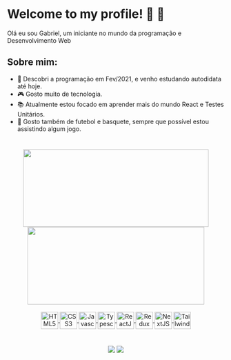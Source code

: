 
<h1>Welcome to my profile! 🚀 👋</h1>
<p>Olá eu sou Gabriel, um iniciante no mundo da programação e Desenvolvimento Web</p>

<h2>Sobre mim:</h2>

* 💙 Descobri a programação em Fev/2021, e venho estudando autodidata até hoje.
* 🎮 Gosto muito de tecnologia.
* 📚 Atualmente estou focado em aprender mais do mundo React e Testes Unitários.
* 🏀 Gosto também de futebol e basquete, sempre que possível estou assistindo algum jogo.

#

<div align="center" display="inline">
  <a href="https://github.com/gabriellima2">
  <img height="180em" src="https://github-readme-stats.vercel.app/api?username=gabriellima2&show_icons=true&theme=tokyonight&include_all_commits=true&hide_border=true" width="430px"/>
  <img height="180em" src="https://github-readme-stats.vercel.app/api/top-langs/?username=gabriellima2&layout=compact&langs_count=7&theme=tokyonight&hide_border=true" width="410px"/>
</div>
  
<div style="display: inline_block;" align="center"></br>
  
  <img align="center" src="https://cdn.jsdelivr.net/gh/devicons/devicon/icons/html5/html5-plain.svg" alt="HTML5 Icon" width="40px" />

  <img align="center" src="https://cdn.jsdelivr.net/gh/devicons/devicon/icons/css3/css3-plain.svg" alt="CSS3 Icon" width="40px" />

  <img align="center" src="https://cdn.jsdelivr.net/gh/devicons/devicon/icons/javascript/javascript-plain.svg" alt="Javascript Icon" width="40px" />

  <img align="center" src="https://cdn.jsdelivr.net/gh/devicons/devicon/icons/typescript/typescript-original.svg" alt="Typescript Icon" width="40px" />

  <img align="center" src="https://cdn.jsdelivr.net/gh/devicons/devicon/icons/react/react-original.svg" alt="ReactJS Icon" width="40px" />

  <img align="center" src="https://cdn.jsdelivr.net/gh/devicons/devicon/icons/redux/redux-original.svg" alt="Redux" width="40px" />
  
   <img align="center" src="https://cdn.jsdelivr.net/gh/devicons/devicon/icons/nextjs/nextjs-original.svg" alt="NextJS" width="40px" />

  <img align="center" src="https://cdn.jsdelivr.net/gh/devicons/devicon/icons/tailwindcss/tailwindcss-plain.svg" alt="TailwindCSS" width="40px" />

</div>

#

<p align="center">
  <a href="mailto:gabriel.rslima10@gmail.com" alt="Link para Gmail" target="_blank">
  <img src="https://img.shields.io/badge/Gmail-D14836?style=for-the-badge&logo=gmail&logoColor=white" /></a>

  <a href="https://www.linkedin.com/in/gabriel-lima-860612236" alt="Link para Linkedin" target="_blank">
  <img src="https://img.shields.io/badge/LinkedIn-0077B5?style=for-the-badge&logo=linkedin&logoColor=white" /></a>
</p>
